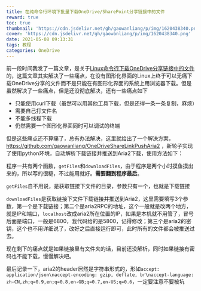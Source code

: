 ```yaml
---
title: 在纯命令行环境下批量下载OneDrive/SharePoint分享链接中的文件
reward: true
toc: true
thumbnail: 'https://cdn.jsdelivr.net/gh/gaowanliang/p/img/1620438340.png'
cover: 'https://cdn.jsdelivr.net/gh/gaowanliang/p/img/1620438340.png'
date: 2021-05-08 09:13:31
tags: 教程
categories: OneDrive
---
```

前一段时间我发了一篇文章，是关于[Linux命令行下载OneDrive分享链接中的文件](https://gwliang.com/2020/05/26/linux-control-download-onedrive-files/)的，这篇文章其实解决了一些痛点，在没有图形化界面的Linux上终于可以无痛下载OneDrive分享的文件而不是只能在有图形化界面的系统上用浏览器下载。但是虽然解决了一些痛点，但是还没彻底解决，还有一些痛点如下
* 只能使用curl下载（虽然可以用其他工具下载，但是还得一条一条复制，麻烦）
* 需要自己打文件名
* 不能多线程下载
* 仍然需要一个图形化界面同时可以调试的终端

但是这些痛点还不算痛了，总有办法解决，这里就给出了一个解决方案， https://github.com/gaowanliang/OneDriveShareLinkPushAria2 ，新轮子实现了使用python环境，自动解析下载链接并推送到Aria2下载，使用方法如下：

程序一共有两个函数，`getFiles`和`downloadFiles`，由于程序是两个小时摸鱼摸出来的，所以写的很糙，不过能用就好。**需要翻到程序最后**。

`getFiles`自不用说，是获取链接下文件的目录，参数只有一个，也就是下载链接

`downloadFiles`是获取链接下文件下载链接并推送到Aria2，这里需要填写3个参数，第一个是下载链接；第二个是aria2RPC的地址，这个一般就是改两个地方，就是IP和端口，`localhost`改成aria2所在位置的IP，如果是本机就不用管了，冒号后面是端口，一般是6800，我代码给的是5800，记得修改；第三个是aria2的密钥，这个也不用详细说了，改好之后直接运行即可，此时所有的文件都会被推送过去。

现在剩下的痛点就是如果链接里有文件夹的话，目前还没解析，同时如果链接有密码也不能下载，慢慢解决吧。

最后记录一下，aria2的header居然是字符串形式的，形如`accept: application/json\naccept-encoding: gzip, deflate, br\naccept-language: zh-CN,zh;q=0.9,en;q=0.8,en-GB;q=0.7,en-US;q=0.6`，一定要注意不要被坑